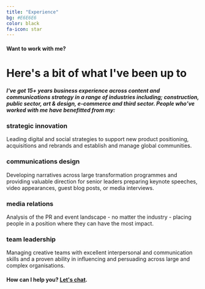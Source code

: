 ```yaml
---
title: "Experience"
bg: #E6E6E6
color: black
fa-icon: star
---
```


#### Want to work with me?

# Here's a bit of what I've been up to


##### I've got 15+ years business experience across content and communications strategy in a range of industries including; construction, public sector, art & design, e-commerce and third sector. People who’ve worked with me have benefitted from my:

<h3>strategic innovation</h3> Leading digital and social strategies to support new product positioning, acquisitions and rebrands and establish and manage global communities.
<h3>communications design</h3> Developing narratives across large transformation programmes and providing valuable direction for senior leaders preparing keynote speeches, video appearances, guest blog posts, or media interviews.
<h3>media relations</h3> Analysis of the PR and event landscape - no matter the industry - placing people in a position where they can have the most impact.
<h3>team leadership</h3> Managing creative teams with excellent interpersonal and communication skills and a proven ability in influencing and persuading across large and complex organisations.


#### How can I help you? [Let's chat](mailto:raphaelle@raphaelleheaf.com).

